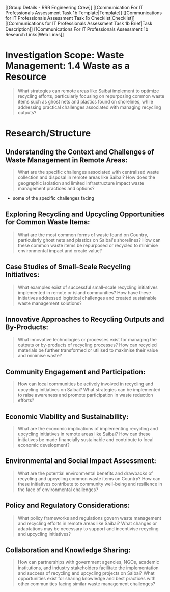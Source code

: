 [[Group Details - RRR Engineering Crew]]
[[Communication For IT Professionals Assessment Task 1b Template|Template]]
[[Communications for IT Professionals Assessment Task 1b Checklist|Checklist]]
[[Communications for IT Professionals Assessment Task 1b Brief|Task Description]]
[[Communications For IT Professionals Assessment 1b Research Links|Web Links]]


# Investigation Scope: Waste Management: 1.4 Waste as a Resource

> What strategies can remote areas like Saibai implement to optimize recycling efforts, particularly focusing on repurposing common waste items such as ghost nets and plastics found on shorelines, while addressing practical challenges associated with managing recycling outputs?

# Research/Structure
## Understanding the Context and Challenges of Waste Management in Remote Areas:
> What are the specific challenges associated with centralised waste collection and disposal in remote areas like Saibai?
> How does the geographic isolation and limited infrastructure impact waste management practices and options?
- some of the specific challenges facing
## Exploring Recycling and Upcycling Opportunities for Common Waste Items:
> What are the most common forms of waste found on Country, particularly ghost nets and plastics on Saibai's shorelines?
> How can these common waste items be repurposed or recycled to minimise environmental impact and create value?
## Case Studies of Small-Scale Recycling Initiatives:
> What examples exist of successful small-scale recycling initiatives implemented in remote or island communities?
> How have these initiatives addressed logistical challenges and created sustainable waste management solutions?
## Innovative Approaches to Recycling Outputs and By-Products:
> What innovative technologies or processes exist for managing the outputs or by-products of recycling processes?
> How can recycled materials be further transformed or utilised to maximise their value and minimise waste?
## Community Engagement and Participation:
> How can local communities be actively involved in recycling and upcycling initiatives on Saibai?
> What strategies can be implemented to raise awareness and promote participation in waste reduction efforts?
## Economic Viability and Sustainability:
> What are the economic implications of implementing recycling and upcycling initiatives in remote areas like Saibai?
> How can these initiatives be made financially sustainable and contribute to local economic development?
## Environmental and Social Impact Assessment:
> What are the potential environmental benefits and drawbacks of recycling and upcycling common waste items on Country?
> How can these initiatives contribute to community well-being and resilience in the face of environmental challenges?
## Policy and Regulatory Considerations:
> What policy frameworks and regulations govern waste management and recycling efforts in remote areas like Saibai?
> What changes or adaptations may be necessary to support and incentivise recycling and upcycling initiatives?
## Collaboration and Knowledge Sharing:
> How can partnerships with government agencies, NGOs, academic institutions, and industry stakeholders facilitate the implementation and success of recycling and upcycling projects on Saibai?
> What opportunities exist for sharing knowledge and best practices with other communities facing similar waste management challenges?
